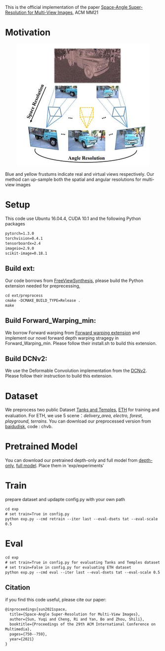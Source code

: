 This is the official implementation of the paper [Space-Angle Super-Resolution for Multi-View Images](https://dl.acm.org/doi/abs/10.1145/3474085.3475244), ACM MM21

# Motivation

<!-- ![avatar](./img/motivation.jpg) -->

<div align=center>
<img src="./img/motivation.jpg">
</div>

Blue and yellow frustums indicate real and virtual views respectively. Our
method can up-sample both the spatial and angular resolutions for multi-view images


# Setup
This code use Ubuntu 16.04.4, CUDA 10.1 and the following Python packages
```
pytorch=1.3.0
torchvision=0.4.1
tensorboardx=2.4
imageio=2.9.0
scikit-image=0.18.1
```

## Build ext:
Our code borrows from [FreeViewSynthesis](https://github.com/isl-org/FreeViewSynthesis), please build the Python extension needed for preprecessing, 
```
cd ext/preprocess
cmake -DCMAKE_BUILD_TYPE=Release .
make 
```

## Build Forward_Warping_min:
We borrow Forward warping from [Forward warping extension](https://github.com/lizhihao6/Forward-Warp) and implement our novel forward depth warping stragegy in Forward_Warping_min. Please follow their install.sh to build this extension.

## Build DCNv2:
We use the Deformable Convolution implementation from the [DCNv2](https://github.com/CharlesShang/DCNv2). Please follow their instruction to build this extension.

# Dataset
We preprocess two public Dataset [Tanks and Temples](https://github.com/isl-org/FreeViewSynthesis), [ETH](https://www.eth3d.net/datasets) for training and evaluation. For ETH, we use 5 scene：*delivery_area, electro, forest, playground, terrains*. You can download our preprocessed version from [baidudisk](https://pan.baidu.com/s/1NcKlDb7ZaCCz6vYnPNm4xg), code : chvb.

# Pretrained Model
You can download our pretrained depth-only and full model from [depth-only](https://drive.google.com/file/d/1eZomptpoa_gorNBUyzyhh5veQua5PxBJ/view?usp=sharing), [full model](https://drive.google.com/file/d/1nO5rhAlcWs9yM370qUh442clpiClxaFP/view?usp=sharing). Place them in 'exp/experiments'

# Train

prepare dataset and updapte config.py with your own path
```
cd exp
# set train=True in config.py
python exp.py --cmd retrain --iter last --eval-dsets tat --eval-scale 0.5
```


# Eval
```
cd exp
# set train=True in config.py for evaluating Tanks and Temples dataset
# set train=False in config.py for evaluating ETH dataset
python exp.py --cmd eval --iter last --eval-dsets tat --eval-scale 0.5
```

## Citation
if you find this code useful, please cite our paper:
```
@inproceedings{sun2021space,
  title={Space-Angle Super-Resolution for Multi-View Images},
  author={Sun, Yuqi and Cheng, Ri and Yan, Bo and Zhou, Shili},
  booktitle={Proceedings of the 29th ACM International Conference on Multimedia},
  pages={750--759},
  year={2021}
}
```

